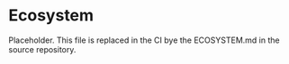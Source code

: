 # Ecosystem

Placeholder. This file is replaced in the CI bye the ECOSYSTEM.md in the source repository.
